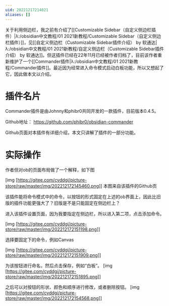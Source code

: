 ```yaml
---
uid: 20221217214021
aliases: []
---
```

关于利用侧边栏，我之前有介绍了[[Customizable Sidebar（自定义侧边栏插件）|λ:/obsidian中文教程/01 2021新教程/Customizable Sidebar（自定义侧边栏插件）]]，见[[自定义侧边栏（Customizable Sidebar插件介绍） by 软通达|λ:/obsidian中文教程/01 2021新教程/自定义侧边栏（Customizable Sidebar插件介绍） by 软通达]]。但这插件已经在22年11月已经被作者归档了，目前该作者重新维护了一个[[Commander插件|λ:/obsidian中文教程/01 2021新教程/Commander插件]]。最近因为经常进入命令模式启动白板功能，所以又想起了它，因此做本文以介绍。

# 插件名片
Commander插件是由Johnny和phibr0共同开发的一款插件，目前版本0.4.5。

Github地址： https://github.com/phibr0/obsidian-commander

Github页面对本插件有详细介绍，本文只讲解了插件的一部分功能。

# 实际操作
作者但对ob的页面布局做了一个解释，如下图

[img [https://gitee.com/cyddgi/picture-store/raw/master/img/202212172145460.png]]
本图来自该插件的Github页

该插件能将命令模式中的命令，以按钮的形式固定在上述的ob界面上，因此比旧版的插件功能更强大了？旧版是不是只能固定在侧边栏上？

进入该插件设置页面，因为我要指定在侧边栏，所以进入第二项，点击添加命令。

[img [https://gitee.com/cyddgi/picture-store/raw/master/img/202212172151198.png]]

选择要固定下的命令，例如Canvas

[img [https://gitee.com/cyddgi/picture-store/raw/master/img/202212172151909.png]]


为该按钮进行命名，然后点击保存，例如“白板”。
[img [https://gitee.com/cyddgi/picture-store/raw/master/img/202212172151895.png]]


之后可以对按钮的形状、颜色和顺序进行修改，或者删除按钮。
[img [https://gitee.com/cyddgi/picture-store/raw/master/img/202212172154568.png]]
